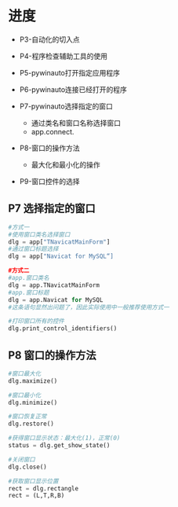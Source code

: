# 进度
* P3-自动化的切入点
* P4-程序检查辅助工具的使用
* P5-pywinauto打开指定应用程序
* P6-pywinauto连接已经打开的程序
* P7-pywinauto选择指定的窗口
	* 通过类名和窗口名称选择窗口
	* app.connect.
* P8-窗口的操作方法
	* 最大化和最小化的操作

* P9-窗口控件的选择

## P7 选择指定的窗口
```Python
#方式一
#使用窗口类名选择窗口
dlg = app["TNavicatMainForm"]
#通过窗口标题选择
dlg = app["Navicat for MySQL“]

#方式二
#app.窗口类名
dlg = app.TNavicatMainForm
#app.窗口标题
dlg = app.Navicat for MySQL
#这条语句显然出问题了，因此实际使用中一般推荐使用方式一

#打印窗口所有的控件
dlg.print_control_identifiers()
```	

## P8 窗口的操作方法
```Python
#窗口最大化
dlg.maximize()

#窗口最小化
dlg.minimize()

#窗口恢复正常
dlg.restore()

#获得窗口显示状态：最大化(1)，正常(0)
status = dlg.get_show_state()

#关闭窗口
dlg.close()

#获取窗口显示位置
rect = dlg.rectangle
rect = (L,T,R,B)
```
<!--stackedit_data:
eyJoaXN0b3J5IjpbMTY1Mzg5MTc0LC0xODY0NTUwODgxLDk5OD
Q5NjUzMSw5OTg0OTY1MzEsLTE1MzQ2Nzc1MDcsLTc2NzE4NDQw
LC0yNTc0NjYyNjcsMTc4MzU4Njg5MSwtMTE4Nzc2MTAwOCwtMT
U1ODM0NjA5Niw1NDE3MTUyNzQsMjIyNzg0MTE5LC0xMzgyOTEw
MzcxXX0=
-->